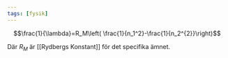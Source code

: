 ```yaml
---
tags: [fysik]
---
```

$$\frac{1}{\lambda}=R_M\left( \frac{1}{n_1^2}-\frac{1}{n_2^{2}}\right)$$

Där $R_M$ är [[Rydbergs Konstant]] för det specifika ämnet.